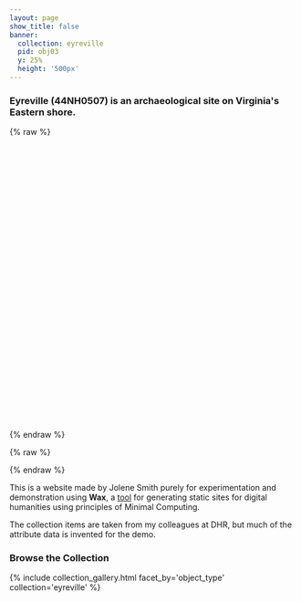 ```yaml
---
layout: page
show_title: false
banner:
  collection: eyreville
  pid: obj03
  y: 25%
  height: '500px'
---
```

### Eyreville (44NH0507) is an archaeological site on Virginia's Eastern shore.  


{% raw %}
<div id="map" class="map leaflet-container" style="height: 500px; position:relative;"></div>
{% endraw %}


{% raw %}
<!-- <script>
  $.getJSON("/search/index.json", function(json_store) {
   // create elasticlunr index
    window.index = new elasticlunr.Index;
    window.store = json_store;
    index.saveDocument(false);
    index.setRef('lunr_id');
    index.addField('title');
    index.addField('coordinates');
    index.addField('link');
    index.addField('thumbnail');
    index.addField('lat');
    index.addField('lon');

    console.log(store.length);
    // add docs
    for (i in store) {
      var doc = elasticlunrRanges.splitCoords(store[i]);
      doc['lunr_id'] = i;
      index.addDoc(doc);
    }

    // map and tile layer
    window.map_viewer;
    map_viewer = L.map('map-viewer', {
      center: [39.44,-98.70],
      zoom: 4
    });
    L.tileLayer('https://stamen-tiles-{s}.a.ssl.fastly.net/terrain-background/{z}/{x}/{y}.{ext}', {
    	attribution: 'Map tiles by <a href="http://stamen.com">Stamen Design</a> &mdash; Map data &copy; <a href="http://www.openstreetmap.org/copyright">OpenStreetMap</a>',
    	subdomains: 'abcd',
    	minZoom: 0,
    	maxZoom: 18,
    	ext: 'png'
    }).addTo(map_viewer);
    L.tileLayer('https://stamen-tiles-{s}.a.ssl.fastly.net/toner-labels/{z}/{x}/{y}.{ext}', {
      attribution: 'Map tiles by <a href="http://stamen.com">Stamen Design</a> &mdash; Map data &copy; <a href="http://www.openstreetmap.org/copyright">OpenStreetMap</a>',
      subdomains: 'abcd',
      minZoom: 0,
      maxZoom: 18,
      ext: 'png'
    }).addTo(map_viewer);

    // markers
    elasticlunrRanges.placeMarkers(map_viewer, index, store);
    elasticlunrRanges.decorateMap(map_viewer, index, store);
  });
  $('.map-link').click(function(){
    console.log('here');
    var coordinate = $(this).attr('data-coordinate').split(",");
    map_viewer.setView(coordinate, 12);
  });
</script> -->


<script>
// create the map object and set the cooridnates of the initial view:
var map = L.map('map').setView([37.33681, -76,96358], 11);
var customLayer = L.geoJson(null, {
  onEachFeature: function(feature, layer) {
    layer.bindPopup(feature.properties.pid);
    }
});
var runLayer = omnivore.csv('.../\_data/eyreville.csv', null, customLayer)


// create the tile layer with correct attribution:
L.tileLayer('http://{s}.tiles.mapbox.com/v3/jamesg87.goac2bf1/{z}/{x}/{y}.png', {
    attribution: 'Map data &copy; <a href="http://openstreetmap.org">OpenStreetMap</a> contributors, <a href="http://creativecommons.org/licenses/by-sa/2.0/">CC-BY-SA</a>, Imagery © <a href="http://mapbox.com">Mapbox</a>',
    maxZoom: 18

  }).addTo(map);
</script>
{% endraw %}

This is a website made by Jolene Smith purely for experimentation and demonstration using __Wax__, a [tool](https://minicomp.github.io/wiki/#/wax/) for generating static sites for digital humanities using principles of Minimal Computing.

The collection items are taken from my colleagues at DHR, but much of the attribute data is invented for the demo.

### Browse the Collection

{% include collection_gallery.html facet_by='object_type' collection='eyreville' %}
